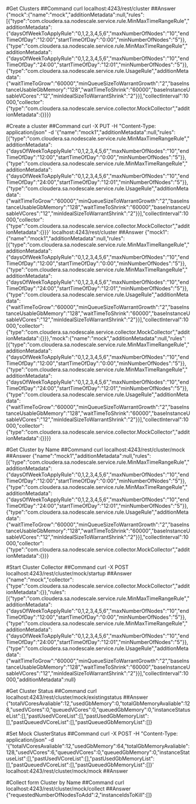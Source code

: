 #Get Clusters
##Command
curl localhost:4243/rest/cluster
##Answer
{"mock":{"name":"mock","additionMetadata":null,"rules":[{"type":"com.cloudera.sa.nodescale.service.rule.MinMaxTimeRangeRule","additionMetadata":{"daysOfWeekToApplyRule":"0,1,2,3,4,5,6","maxNumberOfNodes":"10","endTimeOfDay":"12:00","startTimeOfDay":"0:00","minNumberOfNodes":"5"}},{"type":"com.cloudera.sa.nodescale.service.rule.MinMaxTimeRangeRule","additionMetadata":{"daysOfWeekToApplyRule":"0,1,2,3,4,5,6","maxNumberOfNodes":"10","endTimeOfDay":"24:00","startTimeOfDay":"12:01","minNumberOfNodes":"5"}},{"type":"com.cloudera.sa.nodescale.service.rule.UsageRule","additionMetadata":{"waitTimeToGrow":"60000","minQueueSizeToWarrantGrowth":"2","baseInstanceUsableGbMemory":"128","waitTimeToShrink":"60000","baseInstanceUsableVCores":"12","minIdealSizeToWarrantShrink":"2"}}],"collectInterval":10000,"collector":{"type":"com.cloudera.sa.nodescale.service.collector.MockCollector","additionMetadata":{}}}}

#Create a cluster
##Command
curl -X PUT -H "Content-Type: application/json" -d '{"name":"mock1","additionMetadata":null,"rules":[{"type":"com.cloudera.sa.nodescale.service.rule.MinMaxTimeRangeRule","additionMetadata":{"daysOfWeekToApplyRule":"0,1,2,3,4,5,6","maxNumberOfNodes":"10","endTimeOfDay":"12:00","startTimeOfDay":"0:00","minNumberOfNodes":"5"}},{"type":"com.cloudera.sa.nodescale.service.rule.MinMaxTimeRangeRule","additionMetadata":{"daysOfWeekToApplyRule":"0,1,2,3,4,5,6","maxNumberOfNodes":"10","endTimeOfDay":"24:00","startTimeOfDay":"12:01","minNumberOfNodes":"5"}},{"type":"com.cloudera.sa.nodescale.service.rule.UsageRule","additionMetadata":{"waitTimeToGrow":"60000","minQueueSizeToWarrantGrowth":"2","baseInstanceUsableGbMemory":"128","waitTimeToShrink":"60000","baseInstanceUsableVCores":"12","minIdealSizeToWarrantShrink":"2"}}],"collectInterval":10000,"collector":{"type":"com.cloudera.sa.nodescale.service.collector.MockCollector","additionMetadata":{}}}' localhost:4243/rest/cluster
##Answer
{"mock1":{"name":"mock1","additionMetadata":null,"rules":[{"type":"com.cloudera.sa.nodescale.service.rule.MinMaxTimeRangeRule","additionMetadata":{"daysOfWeekToApplyRule":"0,1,2,3,4,5,6","maxNumberOfNodes":"10","endTimeOfDay":"12:00","startTimeOfDay":"0:00","minNumberOfNodes":"5"}},{"type":"com.cloudera.sa.nodescale.service.rule.MinMaxTimeRangeRule","additionMetadata":{"daysOfWeekToApplyRule":"0,1,2,3,4,5,6","maxNumberOfNodes":"10","endTimeOfDay":"24:00","startTimeOfDay":"12:01","minNumberOfNodes":"5"}},{"type":"com.cloudera.sa.nodescale.service.rule.UsageRule","additionMetadata":{"waitTimeToGrow":"60000","minQueueSizeToWarrantGrowth":"2","baseInstanceUsableGbMemory":"128","waitTimeToShrink":"60000","baseInstanceUsableVCores":"12","minIdealSizeToWarrantShrink":"2"}}],"collectInterval":10000,"collector":{"type":"com.cloudera.sa.nodescale.service.collector.MockCollector","additionMetadata":{}}},"mock":{"name":"mock","additionMetadata":null,"rules":[{"type":"com.cloudera.sa.nodescale.service.rule.MinMaxTimeRangeRule","additionMetadata":{"daysOfWeekToApplyRule":"0,1,2,3,4,5,6","maxNumberOfNodes":"10","endTimeOfDay":"12:00","startTimeOfDay":"0:00","minNumberOfNodes":"5"}},{"type":"com.cloudera.sa.nodescale.service.rule.MinMaxTimeRangeRule","additionMetadata":{"daysOfWeekToApplyRule":"0,1,2,3,4,5,6","maxNumberOfNodes":"10","endTimeOfDay":"24:00","startTimeOfDay":"12:01","minNumberOfNodes":"5"}},{"type":"com.cloudera.sa.nodescale.service.rule.UsageRule","additionMetadata":{"waitTimeToGrow":"60000","minQueueSizeToWarrantGrowth":"2","baseInstanceUsableGbMemory":"128","waitTimeToShrink":"60000","baseInstanceUsableVCores":"12","minIdealSizeToWarrantShrink":"2"}}],"collectInterval":10000,"collector":{"type":"com.cloudera.sa.nodescale.service.collector.MockCollector","additionMetadata":{}}}}

#Get Cluster by Name
##Command
curl localhost:4243/rest/cluster/mock
##Answer
{"name":"mock1","additionMetadata":null,"rules":[{"type":"com.cloudera.sa.nodescale.service.rule.MinMaxTimeRangeRule","additionMetadata":{"daysOfWeekToApplyRule":"0,1,2,3,4,5,6","maxNumberOfNodes":"10","endTimeOfDay":"12:00","startTimeOfDay":"0:00","minNumberOfNodes":"5"}},{"type":"com.cloudera.sa.nodescale.service.rule.MinMaxTimeRangeRule","additionMetadata":{"daysOfWeekToApplyRule":"0,1,2,3,4,5,6","maxNumberOfNodes":"10","endTimeOfDay":"24:00","startTimeOfDay":"12:01","minNumberOfNodes":"5"}},{"type":"com.cloudera.sa.nodescale.service.rule.UsageRule","additionMetadata":{"waitTimeToGrow":"60000","minQueueSizeToWarrantGrowth":"2","baseInstanceUsableGbMemory":"128","waitTimeToShrink":"60000","baseInstanceUsableVCores":"12","minIdealSizeToWarrantShrink":"2"}}],"collectInterval":10000,"collector":{"type":"com.cloudera.sa.nodescale.service.collector.MockCollector","additionMetadata":{}}}

#Start Cluster Collector
##Command
curl -X POST localhost:4243/rest/cluster/mock/startup
##Answer
{"name":"mock","collector":{"type":"com.cloudera.sa.nodescale.service.collector.MockCollector","additionMetadata":{}},"rules":[{"type":"com.cloudera.sa.nodescale.service.rule.MinMaxTimeRangeRule","additionMetadata":{"daysOfWeekToApplyRule":"0,1,2,3,4,5,6","maxNumberOfNodes":"10","endTimeOfDay":"12:00","startTimeOfDay":"0:00","minNumberOfNodes":"5"}},{"type":"com.cloudera.sa.nodescale.service.rule.MinMaxTimeRangeRule","additionMetadata":{"daysOfWeekToApplyRule":"0,1,2,3,4,5,6","maxNumberOfNodes":"10","endTimeOfDay":"24:00","startTimeOfDay":"12:01","minNumberOfNodes":"5"}},{"type":"com.cloudera.sa.nodescale.service.rule.UsageRule","additionMetadata":{"waitTimeToGrow":"60000","minQueueSizeToWarrantGrowth":"2","baseInstanceUsableGbMemory":"128","waitTimeToShrink":"60000","baseInstanceUsableVCores":"12","minIdealSizeToWarrantShrink":"2"}}],"collectInterval":10000,"additionMetadata":null}

#Get Cluster Status
##Command
curl localhost:4243/rest/cluster/mock/existingstatus
##Answer
{"totalVCoresAvaliable":12,"usedGbMemory":0,"totalGbMemoryAvaliable":128,"usedVCores":0,"queuedVCores":0,"queuedGbMemory":0,"instanceStatuseList":[],"pastUsedVCoreList":[],"pastUsedGbMemoryList":[],"pastQueuedVCoreList":[],"pastQueuedGbMemoryList":[]}

#Set Mock ClusterStatus
##Command
curl -X POST -H "Content-Type: application/json" -d '{"totalVCoresAvaliable":12,"usedGbMemory":64,"totalGbMemoryAvaliable":128,"usedVCores":6,"queuedVCores":0,"queuedGbMemory":0,"instanceStatuseList":[],"pastUsedVCoreList":[],"pastUsedGbMemoryList":[],"pastQueuedVCoreList":[],"pastQueuedGbMemoryList":[]}' localhost:4243/rest/cluster/mock/mock
##Answer


#Collect form Cluster by Name
##Command
curl localhost:4243/rest/cluster/mock/collect
##Answer
{"requestedNumberOfNodesToAdd":2,"instanceIdsToKill":[]}





